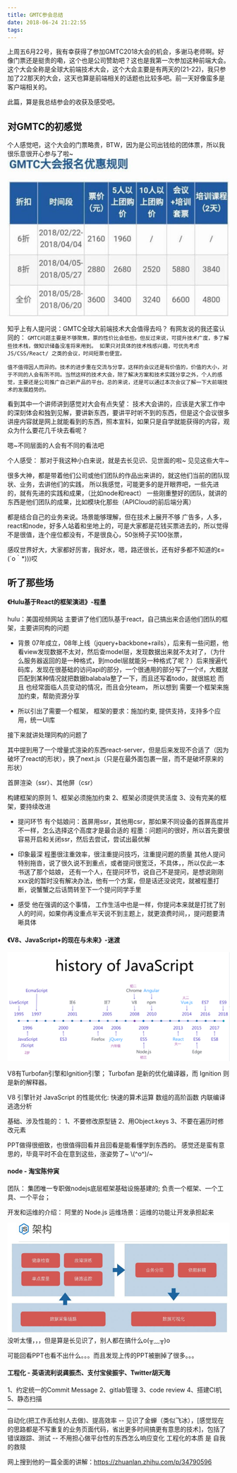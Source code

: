 ```yaml
---
title: GMTC参会总结
date: 2018-06-24 21:22:55
tags:
---
```


  上周五6月22号，我有幸获得了参加GMTC2018大会的机会，多谢马老师啊。好像门票还是挺贵的嘞，这个也是公司赞助吧？这也是我第一次参加这种前端大会。这个大会全称是全球大前端技术大会，这个大会主要是有两天的(21-22)，我只参加了22那天的大会，这天也算是前端相关的话题也比较多吧。前一天好像蛮多是客户端相关的。

  此篇，算是我总结参会的收获及感受吧。

<!-- more -->

## 对GMTC的初感觉
个人感觉吧，这个大会的门票略贵，BTW，因为是公司出钱给的团体票，所以我很乐意很开心参与了啦~
![price](GMTC/gmtc.JPG)

知乎上有人提问说：GMTC全球大前端技术大会值得去吗？
有网友说的我还蛮认同的：
`
GMTC问题主要是不够聚焦，票的性价比会低些。但反过来说，可提升技术广度，多了解些技术栈，做知识储备没准将来用到。
如果只对具体的技术栈感兴趣，可优先考虑 JS/CSS/React/ 之类的会议，时间短票也便宜。
`

`
值不值得因人而异的。技术的进步重在交流与分享，这样的会议还是有价值的，价值的大小，对于不同的人会有所不同。当然这样的技术大会，除了解决方案和技术实践分享之外，个人的感觉，主要还是公司推广自己新产品的平台。总的来说，还是可以通过本次会议了解一下大前端技术的发展趋势的。
`


看到其中一个讲师讲到感觉对大会有点失望：
技术大会讲的，应该是大家工作中的深刻体会和独到见解，要讲新东西，要讲平时听不到的东西，但是这个会议很多讲座内容就是网上就能看到的东西，照本宣科，如果只是自学就能获得的内容，观众为什么要花几千块去看呢？

嗯~不同层面的人会有不同的看法吧

个人感受：
那对于我这种小白来说，就是去长见识、见世面的啦~ 见见这些大牛~

很多大神，都是带着他们公司或他们团队的作品出来讲的，就这他们当前的团队现状、业务，去讲他们的实践，
所以我感觉，可能更多的是开眼界吧，一些先进的，就有先进的实践和成果，（比如node和react）
一些刚重整好的团队，就讲的东西是他们团队的成果，比如模块化那些（APICloud的前后端分离）

都是结合自己的业务来说。场景能够理解，但在技术上展开不够
广告多，人多，react和node，好多人站着和坐地上的，可是大家都是花钱买票进去的，所以觉得不是很值，连个座位都没有，不是很良心，50张椅子买100张票，

感叹世界好大，大家都好厉害，我好水，嗯，路还很长，还有好多都不知道的ε=(´ο｀*)))哎

## 听了那些场

#### 《Hulu基于React的框架演进》-程墨
hulu：美国视频网站
主要讲了他们团队基于react，自己搞出来合适他们团队的框架，主要讲同构的问题

- 背景
07年成立，08年上线（jquery+backbone+rails），后来有一些问题，他看view发现数据不太对，然后查model层，发现数据出来就不太对了，（为什么服务器返回的是一种格式，到model层就能另一种格式了呢？）后来搜遍代码库，发现在很基础的访问api的部分，一个很通用的部分写了一个if，大概就匹配到某种情况就把数据balabala整了一下，而且还写着todo，就很尴尬
而且 也经常面临人员变动的情况，而且会分team，
所以想到 需要一个框架来施加约束，帮助资源分享

- 所以引出了需要一个框架，
框架的要求：施加约束, 提供支持，支持多个应用，统一UI库

接下来就讲处理同构的问题了

其中提到用了一个增量式渲染的东西react-server，但是后来发现不合适了（因为破坏了react的形状），换了next.js（只是在最外面包裹一层，而不是破坏原来的形状）

首屏渲染（ssr）、其他屏（csr）

构建框架的原则
1、框架必须施加约束
2、框架必须提供灵活度
3、没有完美的框架，要持续改进

- 提问环节
有个姑娘问：首屏用ssr，其他用csr，那如果不同设备的首屏高度并不一样，怎么选择这个高度才是最合适的
程墨：问题问的很好，所以首先要很容易开启和关闭ssr，然后去尝试，尝试出最优解


- 印象最深
程墨很注重效率，很注重提问技巧，注重提问题的质量
其他人提问特别拖沓，说了很久说不到重点，或者提问很宽泛，不具体，，所以仅此一本书送了那个姑娘，
还有一个人，在提问环节，说自己不是提问，是想说刚刚xxx说的暂时没有解决办法，他有一个方案，但是话还没说完，就被程墨打断，说蟹蟹之后话筒转至下一个提问同学手里

- 感受
他在强调的这个事情， 工作生活中也是一样，你提问本来就是打扰了别人的时间，如果你再没重点半天说不到主题上，就更浪费时间，，提问题要清晰具体



#### 《V8、JavaScript+的现在与未来》-迷渡

![history](GMTC/history.png)

V8有Turbofan引擎和Ignition引擎； Turbofan 是新的优化编译器，而 Ignition 则是新的解释器。

V8 引擎针对 JavaScript 的性能优化:
快速的算术运算
数组的高阶函数
内联编译
逃逸分析


基础、涉及性能的：
1、不要修改原型链
2、用Object.keys
3、不要在遍历时修改元素

PPT做得很细致，也很值得回看并且回看是能看懂学到东西的。
感觉还是蛮有意思的，毕竟平时不会在意到这些，涨姿势了~ \\(^o^)/~

#### node - 淘宝陈仲寅
团队：
集团唯一专职做nodejs底层框架基础设施基建的;
负责一个框架、一个工具、一个平台；

开发和运维的介绍：
阿⾥的 Node.js 运维场景：运维的功能让开发承担起来

![node](GMTC/node.JPG)
没听太懂，，，但是算是长见识了，别人都在搞什么o(╥﹏╥)o

可能回看PPT也看不出什么。。。而且发现上传的PPT被删掉了很多。。。

#### 工程化 - 英语流利说龚振杰、支付宝侯振宇、Twitter胡天海

1、约定统一的Commit Message
2、gitlab管理
3、code review
4、搭建CI机
5、静态扫描

****

自动化(把工作丢给别人去做)、提高效率
    -- 见识了金蝉（类似飞冰），[感觉现在的思路都是不写重复的业务页面代码，省出更多时间搞更有意思的技术]，包括了错误跟踪、测试
    -- 不用担心做平台性的东西怎么响应变化
工程化的本质 是 自我的救赎


网上搜到他的一篇全面的讲解：https://zhuanlan.zhihu.com/p/34790596



